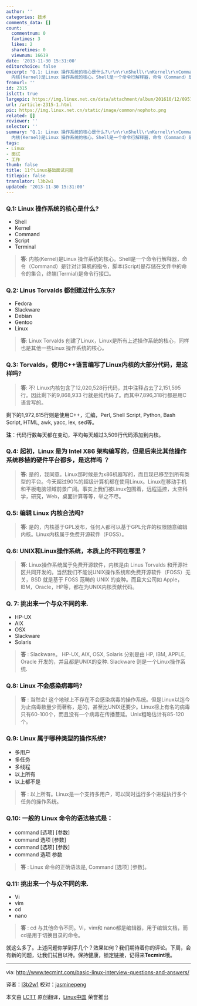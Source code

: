 ```yaml
---
author: ''
categories: 技术
comments_data: []
count:
  commentnum: 0
  favtimes: 3
  likes: 2
  sharetimes: 0
  viewnum: 16619
date: '2013-11-30 15:31:00'
editorchoice: false
excerpt: "Q.1: Linux 操作系统的核心是什么?\r\n\r\nShell\r\nKernel\r\nCommand\r\nScript\r\nTerminal\r\n\r\n\r\n答:
  内核(Kernel)是Linux 操作系统的核心。Shell是一个命令行解释器，命令（Command）是针对计算机的指令，脚本(Script)是存储在文件中  ..."
fromurl: ''
id: 2315
islctt: true
largepic: https://img.linux.net.cn/data/attachment/album/201610/12/095124vr9cmdgilii8rrwr.png
url: /article-2315-1.html
pic: https://img.linux.net.cn/static/image/common/nophoto.png
related: []
reviewer: ''
selector: ''
summary: "Q.1: Linux 操作系统的核心是什么?\r\n\r\nShell\r\nKernel\r\nCommand\r\nScript\r\nTerminal\r\n\r\n\r\n答:
  内核(Kernel)是Linux 操作系统的核心。Shell是一个命令行解释器，命令（Command）是针对计算机的指令，脚本(Script)是存储在文件中  ..."
tags:
- Linux
- 面试
- 工作
thumb: false
title: 11个Linux基础面试问题
titlepic: false
translator: l3b2w1
updated: '2013-11-30 15:31:00'
---
```


### Q.1: Linux 操作系统的核心是什么?


* Shell
* Kernel
* Command
* Script
* Terminal



> 
> **答**: 内核(Kernel)是Linux 操作系统的核心。Shell是一个命令行解释器，命令（Command）是针对计算机的指令，脚本(Script)是存储在文件中的命令的集合，终端(Termial)是命令行接口。
> 
> 
> 


### Q.2: Linus Torvalds 都创建过什么东东?


* Fedora
* Slackware
* Debian
* Gentoo
* Linux



> 
> **答**: Linux Torvalds 创建了Linux，Linux是所有上述操作系统的核心，同样也是其他一些Linux 操作系统的核心。
> 
> 
> 


### Q.3: Torvalds，使用C++语言编写了Linux内核的大部分代码，是这样吗?



> 
> **答**: 不! Linux内核包含了12,020,528行代码，其中注释占去了2,151,595 行。因此剩下的9,868,933 行就是纯代码了。而其中7,896,318行都是用C语言写的。
> 
> 
> 


剩下的1,972,615行则是使用C++，汇编，Perl, Shell Script, Python, Bash Script, HTML, awk, yacc, lex, sed等。


**注**：代码行数每天都在变动，平均每天超过3,509行代码添加到内核。


### Q.4: 起初，Linux 是为 Intel X86 架构编写的，但是后来比其他操作系统移植的硬件平台都多，是这样吗 ？



> 
> **答**: 是的，我同意。Linux那时候是为x86机器写的，而且现已移至到所有类型的平台。今天超过90%的超级计算机都在使用Linux。Linux在移动手机和平板电脑领域前景广阔。事实上我们被Linux包围着，远程遥控，太空科学，研究，Web，桌面计算等等，举之不尽。
> 
> 
> 


### Q.5: 编辑 Linux 内核合法吗?



> 
> **答**: 是的，内核基于GPL发布，任何人都可以基于GPL允许的权限随意编辑内核。Linux内核属于免费开源软件（FOSS）。
> 
> 
> 


### Q.6: UNIX和Linux操作系统，本质上的不同在哪里？



> 
> **答**: Linux操作系统属于免费开源软件，内核是由 Linus Torvalds 和开源社区共同开发的。当然我们不能说UNIX操作系统和免费开源软件（FOSS）无关，BSD 就是基于 FOSS 范畴的 UNIX 的变种。而且大公司如 Apple，IBM，Oracle，HP等，都在为UNIX内核贡献代码。
> 
> 
> 


### Q. 7: 挑出来一个与众不同的来.


* HP-UX
* AIX
* OSX
* Slackware
* Solaris



> 
> **答** : Slackware。 HP-UX, AIX, OSX, Solaris 分别是由 HP, IBM, APPLE, Oracle 开发的，并且都是UNIX的变种. Slackware 则是一个Linux操作系统.
> 
> 
> 


### Q.8: Linux 不会感染病毒吗?



> 
> **答** : 当然会! 这个地球上不存在不会感染病毒的操作系统。但是Linux以迄今为止病毒数量少而著称，是的，甚至比UNIX还要少。Linux榜上有名的病毒只有60-100个，而且没有一个病毒在传播蔓延。Unix粗略估计有85-120个。
> 
> 
> 


### Q.9: Linux 属于哪种类型的操作系统?


* 多用户
* 多任务
* 多线程
* 以上所有
* 以上都不是



> 
> **答** : 以上所有。Linux是一个支持多用户，可以同时运行多个进程执行多个任务的操作系统。
> 
> 
> 


### Q.10: 一般的 Linux 命令的语法格式是：


* command [选项] [参数]
* command 选项 [参数]
* command [选项] [参数]
* command 选项 参数



> 
> **答** : Linux 命令的正确语法是, Command [选项] [参数]。
> 
> 
> 


### Q.11: 挑出来一个与众不同的来.


* Vi
* vim
* cd
* nano



> 
> **答** : cd 与其他命令不同。Vi，vim和 nano都是编辑器，用于编辑文档，而cd是用于切换目录的命令。
> 
> 
> 


就这么多了。上述问题你学到手几个？效果如何？我们期待着你的评论。下周，会有新的问题，让我们拭目以待。保持健康，锁定链接，记得来**Tecmint**哦。




---


via: <http://www.tecmint.com/basic-linux-interview-questions-and-answers/>


译者：[l3b2w1](https://github.com/l3b2w1) 校对：[jasminepeng](https://github.com/jasminepeng)


本文由 [LCTT](https://github.com/LCTT/TranslateProject) 原创翻译，[Linux中国](http://linux.cn/) 荣誉推出